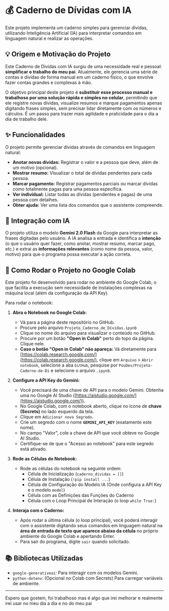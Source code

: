# 💰 Caderno de Dívidas com IA

Este projeto implementa um caderno simples para gerenciar dívidas, utilizando Inteligência Artificial (IA) para interpretar comandos em linguagem natural e realizar as operações.

## 💡 Origem e Motivação do Projeto

Este Caderno de Dívidas com IA surgiu de uma necessidade real e pessoal: **simplificar o trabalho do meu pai**. Atualmente, ele gerencia uma série de contas e dívidas de forma manual em um caderno físico, o que envolve fazer contas grandes e complexas à mão.

O objetivo principal deste projeto é **substituir esse processo manual e trabalhoso por uma solução rápida e simples no celular**, permitindo que ele registre novas dívidas, visualize resumos e marque pagamentos apenas digitando frases simples, sem precisar lidar diretamente com os números e cálculos. É um passo para trazer mais agilidade e praticidade para o dia a dia de trabalho dele.

## ✨ Funcionalidades

O projeto permite gerenciar dívidas através de comandos em linguagem natural:

* **Anotar novas dívidas:** Registrar o valor e a pessoa que deve, além de um motivo (opcional).
* **Mostrar resumo:** Visualizar o total de dívidas pendentes para cada pessoa.
* **Marcar pagamento:** Registrar pagamentos parciais ou marcar dívidas como totalmente pagas para uma pessoa específica.
* **Ver individual:** Listar todas as dívidas (pendentes e pagas) de uma pessoa com detalhes.
* **Obter ajuda:** Ver uma lista dos comandos que o assistente compreende.

## 🧠 Integração com IA

O projeto utiliza o modelo **Gemini 2.0 Flash** da Google para interpretar as frases digitadas pelo usuário. A IA analisa a entrada e identifica a **intenção** (o que o usuário quer fazer, como anotar, mostrar resumo, marcar pago, etc.) e extrai as **informações relevantes** (como nome da pessoa, valor, motivo) para que o programa possa executar a ação correta.

## 🚀 Como Rodar o Projeto no Google Colab

Este projeto foi desenvolvido para rodar no ambiente do Google Colab, o que facilita a execução sem necessidade de instalações complexas na máquina local (além da configuração da API Key).

Para rodar o notebook:

1.  **Abra o Notebook no Google Colab:**
    * Vá para a página deste repositório no GitHub.
    * Procure pelo arquivo `Projeto_Caderno_de_Dívidas.ipynb`
    * Clique no nome do arquivo para visualizar o conteúdo no GitHub.
    * Procure por um botão **"Open in Colab"** perto do topo da página. Clique nele.
    * **Caso o botão "Open in Colab" não apareça:** Vá diretamente para [https://colab.research.google.com/](https://colab.research.google.com/), clique em `Arquivo` > `Abrir notebook`, selecione a aba `GitHub`, pesquise por `PouDev/Projeto-Caderno-de-Di` e selecione o arquivo `.ipynb`.

2.  **Configure a API Key do Gemini:**
    * Você precisará de uma chave de API para o modelo Gemini. Obtenha uma no Google AI Studio ([https://aistudio.google.com/](https://aistudio.google.com/)).
    * No Google Colab, com o notebook aberto, clique no ícone de **chave (Secrets)** no lado esquerdo da tela.
    * Clique em `Adicionar novo Segredo`.
    * Crie um segredo com o nome **`GEMINI_API_KEY`** (exatamente este nome).
    * No campo "Valor", cole a chave de API que você obteve no Google AI Studio.
    * Certifique-se de que o "Acesso ao notebook" para este segredo está ativado.

3.  **Rode as Células do Notebook:**
    * Rode as células do notebook na seguinte ordem:
        * Célula de Inicialização (`caderno_dividas = []`)
        * Célula de Instalação (`!pip install ...`)
        * Célula de Configuração do Modelo IA (Onde configura a API Key e o modelo `model`)
        * Célula com as Definições das Funções do Caderno
        * Célula com o Loop Principal de Interação (o loop `while True:`)

4.  **Interaja com o Caderno:**
    * Após rodar a última célula (o loop principal), você poderá interagir com o assistente digitando seus comandos em linguagem natural na **área de entrada de texto que aparece abaixo da célula** no próprio ambiente do Google Colab e apertando Enter.
    * Para sair do programa, digite `sair` quando solicitado.

## 📚 Bibliotecas Utilizadas

* `google-generativeai`: Para interagir com os modelos Gemini.
* `python-dotenv`: (Opcional no Colab com Secrets) Para carregar variáveis de ambiente.

---
Espero que gostem, foi trabalhoso mas é algo que irei melhorar e realmente irei usar no meu dia a dia e no do meu pai
